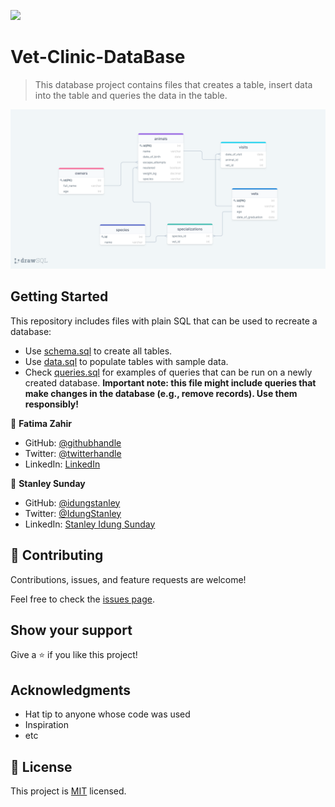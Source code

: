 ![](https://img.shields.io/badge/VetClinicDataBase-blueviolet)

# Vet-Clinic-DataBase

> This database project contains files that creates a table, insert data into the table and queries the data in the table.

![screenshot](schema-diagram.png)

## Getting Started

This repository includes files with plain SQL that can be used to recreate a database:

- Use [schema.sql](./schema.sql) to create all tables.
- Use [data.sql](./data.sql) to populate tables with sample data.
- Check [queries.sql](./queries.sql) for examples of queries that can be run on a newly created database. **Important note: this file might include queries that make changes in the database (e.g., remove records). Use them responsibly!**


👤 **Fatima Zahir**

- GitHub: [@githubhandle](https://github.com/Fatima-hub333)
- Twitter: [@twitterhandle](https://twitter.com/Fatima_developr)
- LinkedIn: [LinkedIn](https://www.linkedin.com/in/fatimaa-zahir/)

👤 **Stanley Sunday**

- GitHub: [@idungstanley](https://github.com/idungstanley)
- Twitter: [@IdungStanley](https://twitter.com/IdungStanley)
- LinkedIn: [Stanley Idung Sunday](https://www.linkedin.com/in/sundaystanley56/)

## 🤝 Contributing

Contributions, issues, and feature requests are welcome!

Feel free to check the [issues page](https://github.com/Fatima-hub333/vet_clinic_database/issues).

## Show your support

Give a ⭐️ if you like this project!

## Acknowledgments

- Hat tip to anyone whose code was used
- Inspiration
- etc

## 📝 License

This project is [MIT](./MIT.md) licensed.
